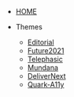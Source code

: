 <!-- docs/_sidebar.md -->


* [HOME](./) 

* Themes
  * [Editorial](./gravthemes/editorial/index)
  * [Future2021](./gravthemes/future2021/index)
  * [Telephasic](./gravthemes/telephasic/index)
  * [Mundana](./gravthemes/mundana/index)
  * [DeliverNext](./gravthemes/delivernext/index)
  * [Quark-A11y](./gravthemes/quark-a11y/index)

